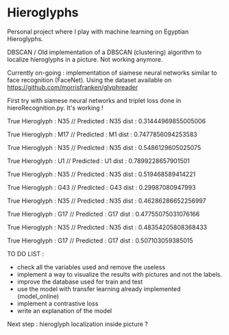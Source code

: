 # Hieroglyphs

Personal project where I play with machine learning on Egyptian Hieroglyphs.

DBSCAN / Old implementation of a DBSCAN (clustering) algorithm to localize hieroglyphs in a picture. Not working anymore.

Currently on-going : implementation of siamese neural networks similar to face recognition (FaceNet). Using the dataset
available on https://github.com/morrisfranken/glyphreader

First try with siamese neural networks and triplet loss done in hieroRecognition.py. It's working ! 

True Hieroglyph :  N35 // Predicted :  N35 dist :  0.31444969855005006 

True Hieroglyph :  M17 // Predicted :  M1 dist :  0.7477856094253583

True Hieroglyph :  N35 // Predicted :  N35 dist :  0.5486129605025075

True Hieroglyph :  U1 // Predicted :  U1 dist :  0.7899228657901501

True Hieroglyph :  N35 // Predicted :  N35 dist :  0.519468589414221

True Hieroglyph :  G43 // Predicted :  G43 dist :  0.29987080947993

True Hieroglyph :  N35 // Predicted :  N35 dist :  0.46286286652256997

True Hieroglyph :  G17 // Predicted :  G17 dist :  0.47755075031076166

True Hieroglyph :  N35 // Predicted :  N35 dist :  0.48354205808368433 

True Hieroglyph :  G17 // Predicted :  G17 dist :  0.507103059385015 

TO DO LIST : 
- check all the variables used and remove the useless
- implement a way to visualize the results with pictures and not the labels.
- improve the database used for train and test
- use the model with transfer learning already implemented (model_online)
- implement a contrastive loss
- write an explanation of the model 

Next step : hieroglyph localization inside picture ? 
